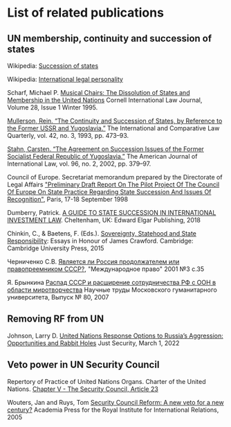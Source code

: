 
# List of related publications 

## UN membership, continuity and succession of states

Wikipedia: [Succession of states](https://en.wikipedia.org/wiki/Succession_of_states)

Wikipedia: [International legal personality](https://en.wikipedia.org/wiki/International_legal_personality)

Scharf, Michael P. [Musical Chairs: The Dissolution of States and Membership in the United Nations](https://scholarship.law.cornell.edu/cgi/viewcontent.cgi?article=1338&context=cilj) Cornell International Law Journal, Volume 28, Issue 1 Winter 1995.

[Mullerson, Rein. “The Continuity and Succession of States, by Reference to the Former USSR and Yugoslavia.”](http://www.jstor.org/stable/760961) The International and Comparative Law Quarterly, vol. 42, no. 3, 1993, pp. 473–93.

[Stahn, Carsten. “The Agreement on Succession Issues of the Former Socialist Federal Republic of Yugoslavia.”](https://doi.org/10.2307/2693933) The American Journal of International Law, vol. 96, no. 2, 2002, pp. 379–97. 

Council of Europe. Secretariat memorandum prepared by the Directorate of Legal Affairs ["Preliminary Draft Report On The Pilot Project Of The Council Of Europe On State Practice Regarding State Succession And Issues Of Recognition"](https://rm.coe.int/168004a360), Paris, 17-18 September 1998

Dumberry, Patrick. [A GUIDE TO STATE SUCCESSION IN INTERNATIONAL INVESTMENT LAW](https://www.elgaronline.com/view/9781788116602/9781788116602.xml). Cheltenham, UK: Edward Elgar Publishing, 2018 

Chinkin, C., & Baetens, F. (Eds.). [Sovereignty, Statehood and State Responsibility](https://www.cambridge.org/core/books/sovereignty-statehood-and-state-responsibility/A6AE621E4278A4802923C2419BC32FCA): Essays in Honour of James Crawford. Cambridge: Cambridge University Press, 2015 

Черниченко С.В. [Является ли Россия продолжателем или правопреемником СССР?](http://sd.net.ua/2005/01/06/javljaetsja_li_rossija_prodolzhatelem_ili_pravopreemnikom_sssr.html),  "Международное право" 2001 №3 с.35

Я. Брынкина [Распад СССР и расширение сотрудничества РФ с ООН в области миротворчества](https://mosgu.ru/nauchnaya/publications/2007/scientificarticles/Brynkina/) Научные труды  Московского гуманитарного университета, Выпуск № 80, 2007


## Removing RF from UN 

Johnson, Larry D. [United Nations Response Options to Russia’s Aggression: Opportunities and Rabbit Holes](https://www.justsecurity.org/80395/united-nations-response-options-to-russias-aggression-opportunities-and-rabbit-holes/) Just Security, March 1, 2022

## Veto power in UN Security Council 

Repertory of Practice of United Nations Organs. Charter of the United Nations. [Chapter V - The Security Council, Article 23](https://legal.un.org/repertory/art23.shtml)

Wouters, Jan and Ruys, Tom [Security Council Reform: A new veto for a new century?](https://aei.pitt.edu/8980/1/ep9.pdf) Academia Press for the Royal Institute for International Relations, 2005 

